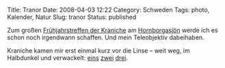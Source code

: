 Title: Tranor
Date: 2008-04-03 12:22
Category: Schweden
Tags: photo, Kalender, Natur
Slug: tranor
Status: published

Zum großen [Frühjahrstreffen der
Kraniche](http://www.sr.se/cgi-bin/international/nyhetssidor/artikel.asp?nyheter=1&programid=2108&Artikel=1989609)
am [Hornborgasjön](http://de.wikipedia.org/wiki/Hornborgasj%C3%B6n)
werde ich es schon noch irgendwann schaffen. Und mein Teleobjektiv
dabeihaben.

Kraniche kamen mir erst einmal kurz vor die Linse – weit weg, im
Halbdunkel und verwackelt:
[eins](http://thomasmarquart.net/gallery/GrytApr07/67.html)
[zwei](http://thomasmarquart.net/gallery/GrytApr07/68.html)
[drei](http://thomasmarquart.net/gallery/GrytApr07/69.html).

